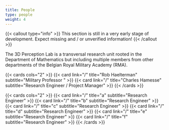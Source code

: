 ```yaml
---
title: People
type: people
weight: 4
---
```


{{< callout type="info" >}}
  This section is still in a very early stage of development. Expect missing and / or unverified information!
{{< /callout >}}

The 3D Perception Lab is a transversal research unit rooted in the Department of Mathematics but including multiple members from other departments of the Belgian Royal Military Academy (RMA).

{{< cards cols="2" >}}
  {{< card link="/" title="Rob Haelterman" subtitle="Military Professor " >}}
  {{< card link="/" title="Charles Hamesse" subtitle="Research Engineer / Project Manager"  >}}
{{< /cards >}}

{{< cards cols="2" >}}
  {{< card link="/" title="a" subtitle="Research Engineer"  >}}
  {{< card link="/" title="b" subtitle="Research Engineer" >}}
  {{< card link="/" title="c" subtitle="Research Engineer" >}}
  {{< card link="/" title="d" subtitle="Research Engineer" >}}
  {{< card link="/" title="e" subtitle="Research Engineer" >}}
  {{< card link="/" title="f" subtitle="Research Engineer" >}}
{{< /cards >}}